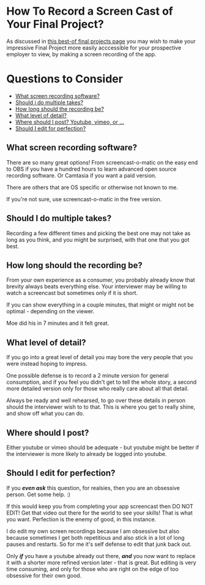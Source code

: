 # How To Record a Screen Cast of Your Final Project?

As discussed in [this best-of final projects page](../best/) you may wish to make your impressive Final Project more easily acccessible for your prospective employer to view, by making a screen recording of the app.

# Questions to Consider

- [What screen recording software?](#what-screen-recording-software)
- [Should i do multiple takes?](#should-i-do-multiple-takes)
- [How long should the recording be?](#how-long-should-the-recording-be)
- [What level of detail?](#what-level-of-detail)
- [Where should I post? Youtube, vimeo, or ...](#where-should-i-post)
- [Should I edit for perfection?](#should-i-edit-for-perfection)


## What screen recording software?

There are so many great options! From screencast-o-matic on the easy end to OBS if you have a hundred hours to learn advanced open source recording software. Or Camtasia if you want a paid version.

There are others that are OS specific or otherwise not known to me.

If you're not sure, use screencast-o-matic in the free version.

## Should I do multiple takes?

Recording a few different times and picking the best one may not take as long as you think, and you might be surprised, with that one that you got best.

## How long should the recording be?

From your own experience as a consumer, you probably already know that brevity always beats everything else. Your interviewer may be willing to watch a screencast but sometimes only if it is short.

If you can show everything in a couple minutes, that might or might not be optimal - depending on the viewer.

Moe did his in 7 minutes and it felt great.

## What level of detail?

If you go into a great level of detail you may bore the very people that you were instead hoping to impress.

One possible defense is to record a 2 minute version for general consumption, and if you feel you didn't get to tell the whole story, a second more detailed version only for those who really care about all that detail.

Always be ready and well rehearsed, to go over these details in person should the interviewer wish to to that. This is where you get to really shine, and show off what you can do.

## Where should I post?

Either youtube or vimeo should be adequate - but youtube might be better if the interviewer is more likely to already be logged into youtube.

## Should I edit for perfection?

If you _**even ask**_ this question, for realsies, then you are an obsessive person. Get some help. :)

If this would keep you from completing your app screencast then DO NOT EDIT! Get that video out there for the world to see your skills! That is what you want. Perfection is the enemy of good, in this instance.

I do edit my own screen recordings because I am obsessive but also because sometimes I get both repetitious and also stick in a lot of long pauses and restarts. So for me it's self defense to edit that junk back out.

 Only _**if**_ you have a youtube already out there, _**and**_ you now want to replace it with a shorter more refined version later - that is great. But editing is very time consuming, and only for those who are right on the edge of too obsessive for their own good.
